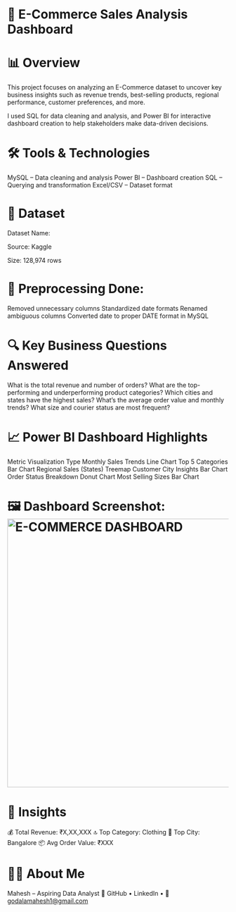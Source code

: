 # 🛒 E-Commerce Sales Analysis Dashboard

# 📊 Overview
This project focuses on analyzing an E-Commerce dataset to uncover key business insights such as revenue trends, best-selling products, regional performance, customer preferences, and more.

I used SQL for data cleaning and analysis, and Power BI for interactive dashboard creation to help stakeholders make data-driven decisions.

# 🛠️ Tools & Technologies
MySQL – Data cleaning and analysis
Power BI – Dashboard creation
SQL – Querying and transformation
Excel/CSV – Dataset format

# 📁 Dataset
Dataset Name: 

Source: Kaggle

Size: 128,974 rows

# 🔧 Preprocessing Done:
Removed unnecessary columns
Standardized date formats
Renamed ambiguous columns
Converted date to proper DATE format in MySQL

# 🔍 Key Business Questions Answered
What is the total revenue and number of orders?
What are the top-performing and underperforming product categories?
Which cities and states have the highest sales?
What’s the average order value and monthly trends?
What size and courier status are most frequent?

# 📈 Power BI Dashboard Highlights
Metric	              Visualization Type
Monthly Sales Trends   	Line Chart
Top 5 Categories      	Bar Chart
Regional Sales (States) Treemap
Customer City Insights	Bar Chart
Order Status Breakdown	Donut Chart
Most Selling Sizes	    Bar Chart


# 🖼️ Dashboard Screenshot: <img width="610" alt="E-COMMERCE DASHBOARD" src="https://github.com/user-attachments/assets/b532fc6f-a185-42e8-a874-9831593e43de" />


# 📌 Insights
💰 Total Revenue: ₹X,XX,XXX
🔝 Top Category: Clothing
🧭 Top City: Bangalore
📦 Avg Order Value: ₹XXX


# 🙋‍♂️ About Me
Mahesh – Aspiring Data Analyst
🔗 GitHub • LinkedIn • 📧 godalamahesh1@gmail.com

